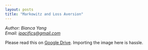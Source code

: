 ```yaml
---
layout: posts
title: "Markowitz and Loss Aversion"
---
```

*Author: Bianca Yang*<br>
*Email: ipacifics@gmail.com*<br>

Please read this on [Google Drive](https://docs.google.com/document/d/1GrJDORx76E0y6HMdOv65Xm6L_R7C33j_A-k_Xy4Hn-U/edit?usp=sharing). Importing the image here is hassle.
